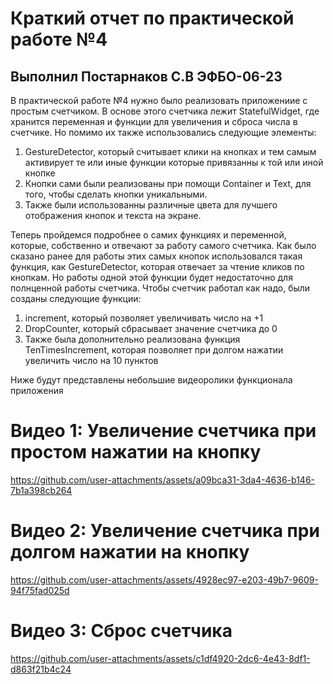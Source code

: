 # Краткий отчет по практической работе №4
## Выполнил Постарнаков С.В ЭФБО-06-23
В практической работе №4 нужно было реализовать приложениие с простым счетчиком. В основе этого счетчика лежит StatefulWidget, где хранится переменная и функции для увеличения и сброса числа в счетчике. Но помимо их также использовались следующие элементы:
1) GestureDetector, который считывает клики на кнопках и тем самым активирует те или иные функции которые привязанны к той или иной кнопке
2) Кнопки сами были реализованы при помощи Container и Text, для того, чтобы сделать кнопки уникальными.
3) Также были использованны различные цвета для лучшего отображения кнопок и текста на экране.

Теперь пройдемся подробнее о самих функциях и переменной, которые, собственно и отвечают за работу самого счетчика. Как было сказано ранее для работы этих самых кнопок использовался такая функция, как GestureDetector, которая отвечает за чтение кликов по кнопкам. 
Но работы одной этой функции будет недостаточно для полнценной работы счетчика. Чтобы счетчик работал как надо, были созданы следующие функции:
1) increment, который позволяет увеличивать число на +1
2) DropCounter, который сбрасывает значение счетчика до 0
3) Также была дополнительно реализована функция TenTimesIncrement, которая позволяет при долгом нажатии увеличить число на 10 пунктов

Ниже будут представлены небольшие видеоролики функционала приложения

# Видео 1: Увеличение счетчика при простом нажатии на кнопку
https://github.com/user-attachments/assets/a09bca31-3da4-4636-b146-7b1a398cb264

# Видео 2: Увеличение счетчика при долгом нажатии на кнопку
https://github.com/user-attachments/assets/4928ec97-e203-49b7-9609-94f75fad025d

# Видео 3: Сброс счетчика
https://github.com/user-attachments/assets/c1df4920-2dc6-4e43-8df1-d863f21b4c24

